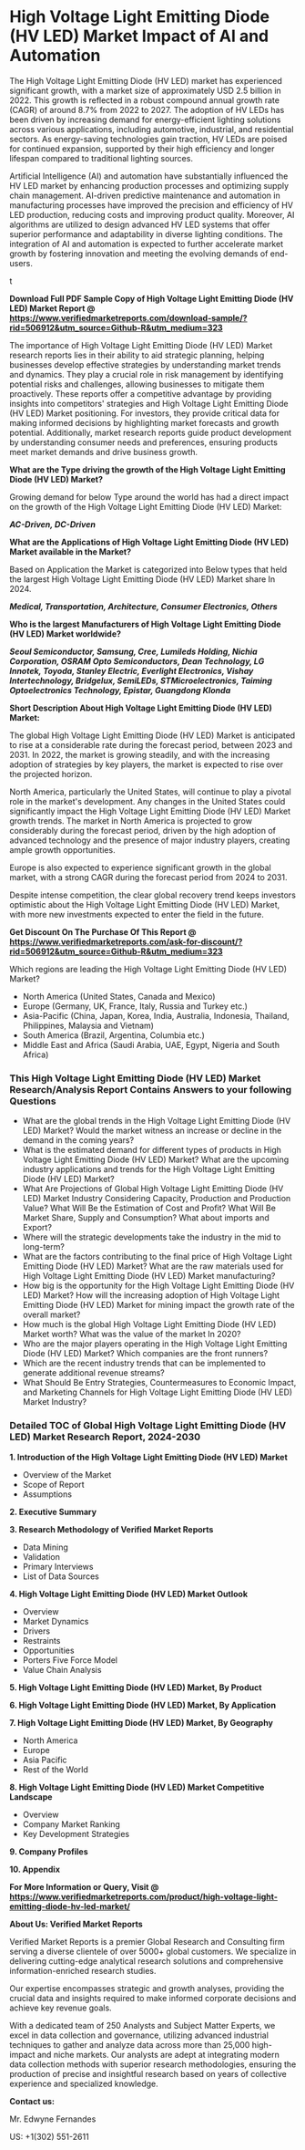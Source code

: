 <meta name="title" content="Global  High Voltage Light Emitting Diode (HV LED) Market Impact of AI and Automation"><meta name="description" content="  The High Voltage Light Emitting Diode (HV LED) market has experienced significant growth, with a market size of approximately USD 2.5 billion in 2022. This growth is"><meta name="title" content=" High Voltage Light Emitting Diode (HV LED) Market Size, Share, Scope, Trends, Growth, Opportunities, Analysis, Forecast"> <h1>High Voltage Light Emitting Diode (HV LED) Market Impact of AI and Automation</h1> <p>The High Voltage Light Emitting Diode (HV LED) market has experienced significant growth, with a market size of approximately USD 2.5 billion in 2022. This growth is reflected in a robust compound annual growth rate (CAGR) of around 8.7% from 2022 to 2027. The adoption of HV LEDs has been driven by increasing demand for energy-efficient lighting solutions across various applications, including automotive, industrial, and residential sectors. As energy-saving technologies gain traction, HV LEDs are poised for continued expansion, supported by their high efficiency and longer lifespan compared to traditional lighting sources.</p> <p>Artificial Intelligence (AI) and automation have substantially influenced the HV LED market by enhancing production processes and optimizing supply chain management. AI-driven predictive maintenance and automation in manufacturing processes have improved the precision and efficiency of HV LED production, reducing costs and improving product quality. Moreover, AI algorithms are utilized to design advanced HV LED systems that offer superior performance and adaptability in diverse lighting conditions. The integration of AI and automation is expected to further accelerate market growth by fostering innovation and meeting the evolving demands of end-users.</p> t</p><p id="" class=""><strong>Download Full PDF Sample Copy of High Voltage Light Emitting Diode (HV LED) Market Report @ <a href="https://www.verifiedmarketreports.com/download-sample/?rid=506912&utm_source=Github-R&utm_medium=323" target="_blank">https://www.verifiedmarketreports.com/download-sample/?rid=506912&utm_source=Github-R&utm_medium=323</a></strong></p><p>The importance of&nbsp;High Voltage Light Emitting Diode (HV LED) Market research reports lies in their ability to aid strategic planning, helping businesses develop effective strategies by understanding market trends and dynamics. They play a crucial role in risk management by identifying potential risks and challenges, allowing businesses to mitigate them proactively. These reports offer a competitive advantage by providing insights into competitors' strategies and High Voltage Light Emitting Diode (HV LED) Market positioning. For investors, they provide critical data for making informed decisions by highlighting market forecasts and growth potential. Additionally, market research reports guide product development by understanding consumer needs and preferences, ensuring products meet market demands and drive business growth.</p><p><strong>What are the&nbsp;Type driving the growth of the High Voltage Light Emitting Diode (HV LED) Market?</strong></p><p id="" class="">Growing demand for below Type around the world has had a direct impact on the growth of the High Voltage Light Emitting Diode (HV LED) Market:</p><em><strong>AC-Driven, DC-Driven</strong></em></p><strong>What are the&nbsp;Applications&nbsp;of High Voltage Light Emitting Diode (HV LED) Market available in the Market?</strong></p><p id="" class="">Based on Application the Market is categorized into Below types that held the largest High Voltage Light Emitting Diode (HV LED) Market share In 2024.</p><em><strong>Medical, Transportation, Architecture, Consumer Electronics, Others</strong></em></p><strong>Who is the largest Manufacturers of High Voltage Light Emitting Diode (HV LED) Market worldwide?</strong></p><p><em><strong>Seoul Semiconductor, Samsung, Cree, Lumileds Holding, Nichia Corporation, OSRAM Opto Semiconductors, Dean Technology, LG Innotek, Toyoda, Stanley Electric, Everlight Electronics, Vishay Intertechnology, Bridgelux, SemiLEDs, STMicroelectronics, Taiming Optoelectronics Technology, Epistar, Guangdong Klonda</strong></em></p><p id="" class=""><strong>Short Description About High Voltage Light Emitting Diode (HV LED) Market:</strong></p><p>The global High Voltage Light Emitting Diode (HV LED) Market is anticipated to rise at a considerable rate during the forecast period, between 2023 and 2031. In 2022, the market is growing steadily, and with the increasing adoption of strategies by key players, the market is expected to rise over the projected horizon.</p><p>North America, particularly the United States, will continue to play a pivotal role in the market's development. Any changes in the United States could significantly impact the High Voltage Light Emitting Diode (HV LED) Market growth trends. The market in North America is projected to grow considerably during the forecast period, driven by the high adoption of advanced technology and the presence of major industry players, creating ample growth opportunities.</p><p>Europe is also expected to experience significant growth in the global market, with a strong CAGR during the forecast period from 2024 to 2031.</p><p>Despite intense competition, the clear global recovery trend keeps investors optimistic about the High Voltage Light Emitting Diode (HV LED) Market, with more new investments expected to enter the field in the future.</p><p id="" class=""><strong>Get Discount On The Purchase Of This Report @ <a href="https://www.verifiedmarketreports.com/ask-for-discount/?rid=506912&utm_source=Github-R&utm_medium=323" target="_blank">https://www.verifiedmarketreports.com/ask-for-discount/?rid=506912&utm_source=Github-R&utm_medium=323</a></strong></p>Which regions are leading the High Voltage Light Emitting Diode (HV LED) Market?</p><ul><li>North America (United States, Canada and Mexico)</li><li>Europe (Germany, UK, France, Italy, Russia and Turkey etc.)</li><li>Asia-Pacific (China, Japan, Korea, India, Australia, Indonesia, Thailand, Philippines, Malaysia and Vietnam)</li><li>South America (Brazil, Argentina, Columbia etc.)</li><li>Middle East and Africa (Saudi Arabia, UAE, Egypt, Nigeria and South Africa)</li></ul><h3 id="" class="">This High Voltage Light Emitting Diode (HV LED) Market Research/Analysis Report Contains Answers to your following Questions</h3><ul><li>What are the global trends in the High Voltage Light Emitting Diode (HV LED) Market? Would the market witness an increase or decline in the demand in the coming years?</li><li>What is the estimated demand for different types of products in High Voltage Light Emitting Diode (HV LED) Market? What are the upcoming industry applications and trends for the High Voltage Light Emitting Diode (HV LED) Market?</li><li>What Are Projections of Global High Voltage Light Emitting Diode (HV LED) Market Industry Considering Capacity, Production and Production Value? What Will Be the Estimation of Cost and Profit? What Will Be Market Share, Supply and Consumption? What about imports and Export?</li><li>Where will the strategic developments take the industry in the mid to long-term?</li><li>What are the factors contributing to the final price of High Voltage Light Emitting Diode (HV LED) Market? What are the raw materials used for High Voltage Light Emitting Diode (HV LED) Market manufacturing?</li><li>How big is the opportunity for the High Voltage Light Emitting Diode (HV LED) Market? How will the increasing adoption of High Voltage Light Emitting Diode (HV LED) Market for mining impact the growth rate of the overall market?</li><li>How much is the global High Voltage Light Emitting Diode (HV LED) Market worth? What was the value of the market In 2020?</li><li>Who are the major players operating in the High Voltage Light Emitting Diode (HV LED) Market? Which companies are the front runners?</li><li>Which are the recent industry trends that can be implemented to generate additional revenue streams?</li><li>What Should Be Entry Strategies, Countermeasures to Economic Impact, and Marketing Channels for High Voltage Light Emitting Diode (HV LED) Market Industry?</li></ul><h3 id="" class="">Detailed TOC of Global High Voltage Light Emitting Diode (HV LED) Market Research Report, 2024-2030</h3><p id="" class=""><strong>1. Introduction of the High Voltage Light Emitting Diode (HV LED) Market</strong></p><ul><li>Overview of the Market</li><li>Scope of Report</li><li>Assumptions</li></ul><p id="" class=""><strong>2. Executive Summary</strong></p><p id="" class=""><strong>3. Research Methodology of Verified Market Reports</strong></p><ul><li>Data Mining</li><li>Validation</li><li>Primary Interviews</li><li>List of Data Sources</li></ul><p id="" class=""><strong>4. High Voltage Light Emitting Diode (HV LED) Market Outlook</strong></p><ul><li>Overview</li><li>Market Dynamics</li><li>Drivers</li><li>Restraints</li><li>Opportunities</li><li>Porters Five Force Model</li><li>Value Chain Analysis</li></ul><p id="" class=""><strong>5. High Voltage Light Emitting Diode (HV LED) Market, By Product</strong></p><p id="" class=""><strong>6. High Voltage Light Emitting Diode (HV LED) Market, By Application</strong></p><p id="" class=""><strong>7. High Voltage Light Emitting Diode (HV LED) Market, By Geography</strong></p><ul><li>North America</li><li>Europe</li><li>Asia Pacific</li><li>Rest of the World</li></ul><p id="" class=""><strong>8. High Voltage Light Emitting Diode (HV LED) Market Competitive Landscape</strong></p><ul><li>Overview</li><li>Company Market Ranking</li><li>Key Development Strategies</li></ul><p id="" class=""><strong>9. Company Profiles</strong></p><p id="" class=""><strong>10. Appendix</strong></p><p id="" class=""><strong>For More Information or Query, Visit @ <a href="https://www.verifiedmarketreports.com/product/high-voltage-light-emitting-diode-hv-led-market/" target="_blank">https://www.verifiedmarketreports.com/product/high-voltage-light-emitting-diode-hv-led-market/</a></strong></p><p id="" class=""><strong>About Us: Verified Market Reports</strong></p><p id="" class="">Verified Market Reports is a premier Global Research and Consulting firm serving a diverse clientele of over 5000+ global customers. We specialize in delivering cutting-edge analytical research solutions and comprehensive information-enriched research studies.</p><p id="" class="">Our expertise encompasses strategic and growth analyses, providing the crucial data and insights required to make informed corporate decisions and achieve key revenue goals.</p><p id="" class="">With a dedicated team of 250 Analysts and Subject Matter Experts, we excel in data collection and governance, utilizing advanced industrial techniques to gather and analyze data across more than 25,000 high-impact and niche markets. Our analysts are adept at integrating modern data collection methods with superior research methodologies, ensuring the production of precise and insightful research based on years of collective experience and specialized knowledge.</p><p id="" class=""><strong>Contact us:</strong></p><p id="" class="">Mr. Edwyne Fernandes</p><p id="" class="">US: +1(302) 551-2611</p>